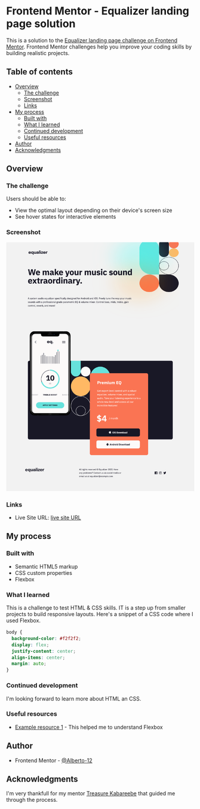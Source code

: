 # Frontend Mentor - Equalizer landing page solution

This is a solution to the [Equalizer landing page challenge on Frontend Mentor](https://www.frontendmentor.io/solutions/equalizerlandingpage-_gRxIfs_wY). Frontend Mentor challenges help you improve your coding skills by building realistic projects. 

## Table of contents

- [Overview](#overview)
  - [The challenge](#the-challenge)
  - [Screenshot](#screenshot)
  - [Links](#links)
- [My process](#my-process)
  - [Built with](#built-with)
  - [What I learned](#what-i-learned)
  - [Continued development](#continued-development)
  - [Useful resources](#useful-resources)
- [Author](#author)
- [Acknowledgments](#acknowledgments)

## Overview

### The challenge

Users should be able to:

- View the optimal layout depending on their device's screen size
- See hover states for interactive elements

### Screenshot

![](./assets/Screenshot%202022-12-15%20at%2011-54-19%20Frontend%20Mentor%20Equalizer%20landing%20page.png)

### Links

- Live Site URL: [live site URL](https://alberto-12.github.io/equalizer-landing-page/)

## My process

### Built with

- Semantic HTML5 markup
- CSS custom properties
- Flexbox

### What I learned

This is a challenge to test  HTML & CSS skills. IT is a step up from smaller projects to build responsive layouts. Here's a snippet of a CSS code where I used Flexbox.

```css
body {
  background-color: #f2f2f2;
  display: flex;
  justify-content: center;
  align-items: center;
  margin: auto;
}
```

### Continued development

I'm looking forward to learn more about HTML an CSS.

### Useful resources

- [Example resource 1](https://css-tricks.com/snippets/css/a-guide-to-flexbox/) - This helped me to understand Flexbox

## Author

- Frontend Mentor - [@Alberto-12](https://www.frontendmentor.io/profile/Alberto-12)

## Acknowledgments

I'm very thankfull for my mentor [Treasure Kabareebe](https://github.com/trekab) that guided me through the process.